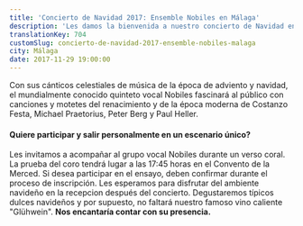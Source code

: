 ```yaml
---
title: 'Concierto de Navidad 2017: Ensemble Nobiles en Málaga'
description: 'Les damos la bienvenida a nuestro concierto de Navidad en Málaga el 29 de noviembre a las 19h en el Convento de la Merced!'
translationKey: 704
customSlug: concierto-de-navidad-2017-ensemble-nobiles-malaga
city: Málaga
date: 2017-11-29 19:00:00
---
```


Con sus cánticos celestiales de música de la época de adviento y navidad, el mundialmente conocido quinteto vocal Nobiles fascinará al público con canciones y motetes del renacimiento y de la época moderna de Costanzo Festa, Michael Praetorius, Peter Berg y Paul Heller. <h4>Quiere participar y salir personalmente en un escenario único? </h4> Les invitamos a acompañar al grupo vocal Nobiles durante un verso coral. La prueba del coro tendrá lugar a las 17:45 horas en el Convento de la Merced. Si desea participar en el ensayo, deben confirmar durante el proceso de inscripción. Les esperamos para disfrutar del ambiente navideño en la recepcion después del concierto. Degustaremos típicos dulces navideños y por supuesto, no faltará nuestro famoso vino caliente "Glühwein". <strong>Nos encantaría contar con su presencia.</strong>
